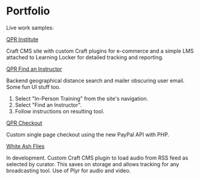 # Portfolio
Live work samples:

[QPR Institute](https://qprinstitute.com)

Craft CMS site with custom Craft plugins for e-commerce and a simple LMS attached to Learning Locker for detailed tracking and reporting.

[QPR Find an Instructor](https://qprinstitute.com)

Backend geographical distance search and mailer obscuring user email. Some fun UI stuff too.
1. Select "In-Person Training" from the site's navigation.
2. Select "Find an Instructor".
3. Follow instructions on resulting tool.

[QPR Checkout](http://qprinstitute.com/store)

Custom single page checkout using the new PayPal API with PHP.


[White Ash Flies](https://whiteashflies.com/)

In development. Custom Craft CMS plugin to load audio from RSS feed as selected by curator. This saves on storage and allows tracking for any broadcasting tool. Use of Plyr for audio and video.
